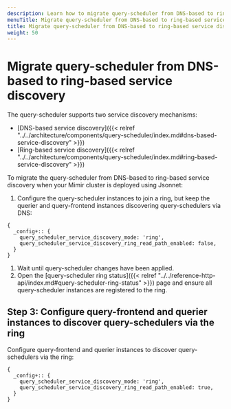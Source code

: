```yaml
---
description: Learn how to migrate query-scheduler from DNS-based to ring-based service discovery
menuTitle: Migrate query-scheduler from DNS-based to ring-based service discovery
title: Migrate query-scheduler from DNS-based to ring-based service discovery
weight: 50
---
```


# Migrate query-scheduler from DNS-based to ring-based service discovery

The query-scheduler supports two service discovery mechanisms:

- [DNS-based service discovery]({{< relref "../../architecture/components/query-scheduler/index.md#dns-based-service-discovery" >}})
- [Ring-based service discovery]({{< relref "../../architecture/components/query-scheduler/index.md#ring-based-service-discovery" >}})

To migrate the query-scheduler from DNS-based to ring-based service discovery when your Mimir cluster is deployed using Jsonnet:

1. Configure the query-scheduler instances to join a ring, but keep the querier and query-frontend instances discovering query-schedulers via DNS:

```jsonnet
{
  _config+:: {
    query_scheduler_service_discovery_mode: 'ring',
    query_scheduler_service_discovery_ring_read_path_enabled: false,
  }
}
```

1. Wait until query-scheduler changes have been applied.
1. Open the [query-scheduler ring status]({{< relref "../../reference-http-api/index.md#query-scheduler-ring-status" >}}) page and ensure all query-scheduler instances are registered to the ring.

## Step 3: Configure query-frontend and querier instances to discover query-schedulers via the ring

Configure query-frontend and querier instances to discover query-schedulers via the ring:

```jsonnet
{
  _config+:: {
    query_scheduler_service_discovery_mode: 'ring',
    query_scheduler_service_discovery_ring_read_path_enabled: true,
  }
}
```
